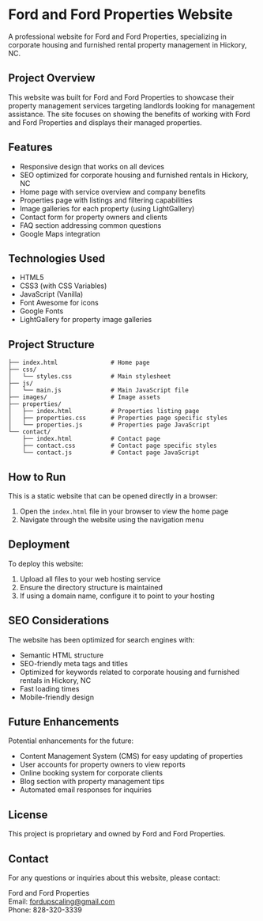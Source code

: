 # Ford and Ford Properties Website

A professional website for Ford and Ford Properties, specializing in corporate housing and furnished rental property management in Hickory, NC.

## Project Overview

This website was built for Ford and Ford Properties to showcase their property management services targeting landlords looking for management assistance. The site focuses on showing the benefits of working with Ford and Ford Properties and displays their managed properties.

## Features

- Responsive design that works on all devices
- SEO optimized for corporate housing and furnished rentals in Hickory, NC
- Home page with service overview and company benefits
- Properties page with listings and filtering capabilities
- Image galleries for each property (using LightGallery)
- Contact form for property owners and clients
- FAQ section addressing common questions
- Google Maps integration

## Technologies Used

- HTML5
- CSS3 (with CSS Variables)
- JavaScript (Vanilla)
- Font Awesome for icons
- Google Fonts
- LightGallery for property image galleries

## Project Structure

```
├── index.html               # Home page
├── css/
│   └── styles.css           # Main stylesheet
├── js/
│   └── main.js              # Main JavaScript file
├── images/                  # Image assets
├── properties/
│   ├── index.html           # Properties listing page
│   ├── properties.css       # Properties page specific styles
│   └── properties.js        # Properties page JavaScript
└── contact/
    ├── index.html           # Contact page
    ├── contact.css          # Contact page specific styles
    └── contact.js           # Contact page JavaScript
```

## How to Run

This is a static website that can be opened directly in a browser:

1. Open the `index.html` file in your browser to view the home page
2. Navigate through the website using the navigation menu

## Deployment

To deploy this website:

1. Upload all files to your web hosting service
2. Ensure the directory structure is maintained
3. If using a domain name, configure it to point to your hosting

## SEO Considerations

The website has been optimized for search engines with:

- Semantic HTML structure
- SEO-friendly meta tags and titles
- Optimized for keywords related to corporate housing and furnished rentals in Hickory, NC
- Fast loading times
- Mobile-friendly design

## Future Enhancements

Potential enhancements for the future:

- Content Management System (CMS) for easy updating of properties
- User accounts for property owners to view reports
- Online booking system for corporate clients
- Blog section with property management tips
- Automated email responses for inquiries

## License

This project is proprietary and owned by Ford and Ford Properties.

## Contact

For any questions or inquiries about this website, please contact:

Ford and Ford Properties  
Email: fordupscaling@gmail.com  
Phone: 828-320-3339 